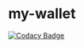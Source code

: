 # my-wallet

[![Codacy Badge](https://api.codacy.com/project/badge/Grade/ea58191ad233409bbbb75bd6518132fe)](https://app.codacy.com/gh/thiagormagalhaes/my-wallet?utm_source=github.com&utm_medium=referral&utm_content=thiagormagalhaes/my-wallet&utm_campaign=Badge_Grade_Settings)